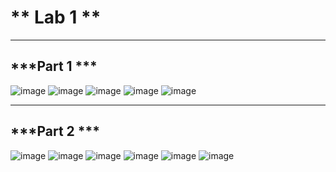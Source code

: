# ** Lab 1 **
---
***Part 1 ***
---

![image](screenshots/part1/sc1.png)
![image](screenshots/part1/sc2.png)
![image](screenshots/part1/sc3.png)
![image](screenshots/part1/sc4.png)
![image](screenshots/part1/sc5.png)


---
***Part 2 ***
---
![image](screenshots/part2/sc1.png)
![image](screenshots/part2/sc2.png)
![image](screenshots/part2/sc3.png)
![image](screenshots/part2/sc4.png)
![image](screenshots/part2/sc5.png)
![image](screenshots/part2/sc6.png)
